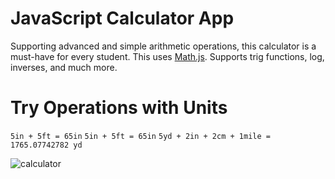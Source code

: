 # JavaScript Calculator App

Supporting advanced and simple arithmetic operations, this calculator is a must-have for every student. This uses [Math.js](https://mathjs.org/). Supports trig functions, log, inverses, and much more.

# Try Operations with Units
`5in + 5ft = 65in`
`5in + 5ft = 65in`
`5yd + 2in + 2cm + 1mile = 1765.07742782 yd`

![calculator](https://user-images.githubusercontent.com/37941646/193421661-9438aeb7-1aec-4bc6-8535-98d8a6aae345.png)
